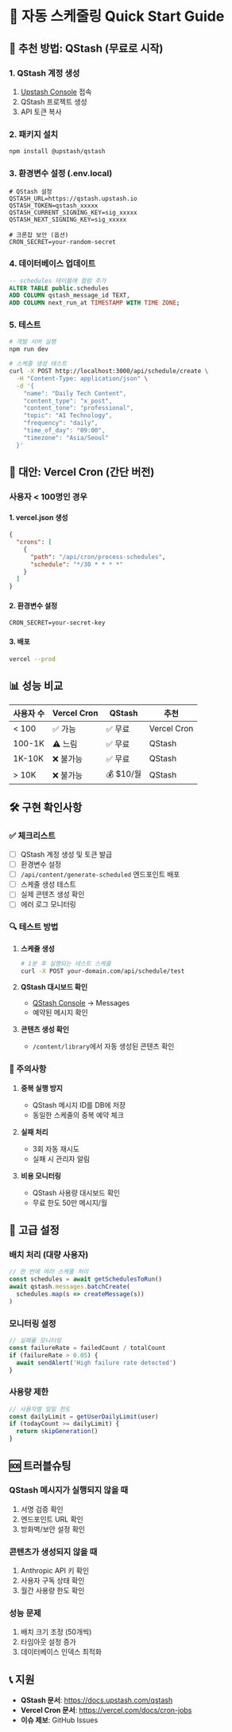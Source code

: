 # 🚀 자동 스케줄링 Quick Start Guide

## 🎯 추천 방법: QStash (무료로 시작)

### 1. QStash 계정 생성
1. [Upstash Console](https://console.upstash.com) 접속
2. QStash 프로젝트 생성
3. API 토큰 복사

### 2. 패키지 설치
```bash
npm install @upstash/qstash
```

### 3. 환경변수 설정 (.env.local)
```env
# QStash 설정
QSTASH_URL=https://qstash.upstash.io
QSTASH_TOKEN=qstash_xxxxx
QSTASH_CURRENT_SIGNING_KEY=sig_xxxxx
QSTASH_NEXT_SIGNING_KEY=sig_xxxxx

# 크론잡 보안 (옵션)
CRON_SECRET=your-random-secret
```

### 4. 데이터베이스 업데이트
```sql
-- schedules 테이블에 컬럼 추가
ALTER TABLE public.schedules 
ADD COLUMN qstash_message_id TEXT,
ADD COLUMN next_run_at TIMESTAMP WITH TIME ZONE;
```

### 5. 테스트
```bash
# 개발 서버 실행
npm run dev

# 스케줄 생성 테스트
curl -X POST http://localhost:3000/api/schedule/create \
  -H "Content-Type: application/json" \
  -d '{
    "name": "Daily Tech Content",
    "content_type": "x_post",
    "content_tone": "professional",
    "topic": "AI Technology",
    "frequency": "daily",
    "time_of_day": "09:00",
    "timezone": "Asia/Seoul"
  }'
```

## 🔄 대안: Vercel Cron (간단 버전)

### 사용자 < 100명인 경우

#### 1. vercel.json 생성
```json
{
  "crons": [
    {
      "path": "/api/cron/process-schedules",
      "schedule": "*/30 * * * *"
    }
  ]
}
```

#### 2. 환경변수 설정
```env
CRON_SECRET=your-secret-key
```

#### 3. 배포
```bash
vercel --prod
```

## 📊 성능 비교

| 사용자 수 | Vercel Cron | QStash | 추천 |
|-----------|-------------|--------|------|
| < 100     | ✅ 가능     | ✅ 무료 | Vercel Cron |
| 100-1K    | ⚠️ 느림     | ✅ 무료 | QStash |
| 1K-10K    | ❌ 불가능   | ✅ 무료 | QStash |
| > 10K     | ❌ 불가능   | 💰 $10/월 | QStash |

## 🛠️ 구현 확인사항

### ✅ 체크리스트

- [ ] QStash 계정 생성 및 토큰 발급
- [ ] 환경변수 설정
- [ ] `/api/content/generate-scheduled` 엔드포인트 배포
- [ ] 스케줄 생성 테스트
- [ ] 실제 콘텐츠 생성 확인
- [ ] 에러 로그 모니터링

### 🔍 테스트 방법

1. **스케줄 생성**
   ```bash
   # 1분 후 실행되는 테스트 스케줄
   curl -X POST your-domain.com/api/schedule/test
   ```

2. **QStash 대시보드 확인**
   - [QStash Console](https://console.upstash.com) → Messages
   - 예약된 메시지 확인

3. **콘텐츠 생성 확인**
   - `/content/library`에서 자동 생성된 콘텐츠 확인

### 🚨 주의사항

1. **중복 실행 방지**
   - QStash 메시지 ID를 DB에 저장
   - 동일한 스케줄의 중복 예약 체크

2. **실패 처리**
   - 3회 자동 재시도
   - 실패 시 관리자 알림

3. **비용 모니터링**
   - QStash 사용량 대시보드 확인
   - 무료 한도 50만 메시지/월

## 🔧 고급 설정

### 배치 처리 (대량 사용자)
```typescript
// 한 번에 여러 스케줄 처리
const schedules = await getSchedulesToRun()
await qstash.messages.batchCreate(
  schedules.map(s => createMessage(s))
)
```

### 모니터링 설정
```typescript
// 실패율 모니터링
const failureRate = failedCount / totalCount
if (failureRate > 0.05) {
  await sendAlert('High failure rate detected')
}
```

### 사용량 제한
```typescript
// 사용자별 일일 한도
const dailyLimit = getUserDailyLimit(user)
if (todayCount >= dailyLimit) {
  return skipGeneration()
}
```

## 🆘 트러블슈팅

### QStash 메시지가 실행되지 않을 때
1. 서명 검증 확인
2. 엔드포인트 URL 확인 
3. 방화벽/보안 설정 확인

### 콘텐츠가 생성되지 않을 때
1. Anthropic API 키 확인
2. 사용자 구독 상태 확인
3. 월간 사용량 한도 확인

### 성능 문제
1. 배치 크기 조정 (50개씩)
2. 타임아웃 설정 증가
3. 데이터베이스 인덱스 최적화

## 📞 지원

- **QStash 문서**: https://docs.upstash.com/qstash
- **Vercel Cron 문서**: https://vercel.com/docs/cron-jobs
- **이슈 제보**: GitHub Issues